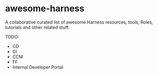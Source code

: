 # awesome-harness
A collaborative curated list of awesome Harness resources, tools, Roles, tutorials and other related stuff.

TODO:
- CD
- CI
- CCM
- FF
- Internal Developer Portal
